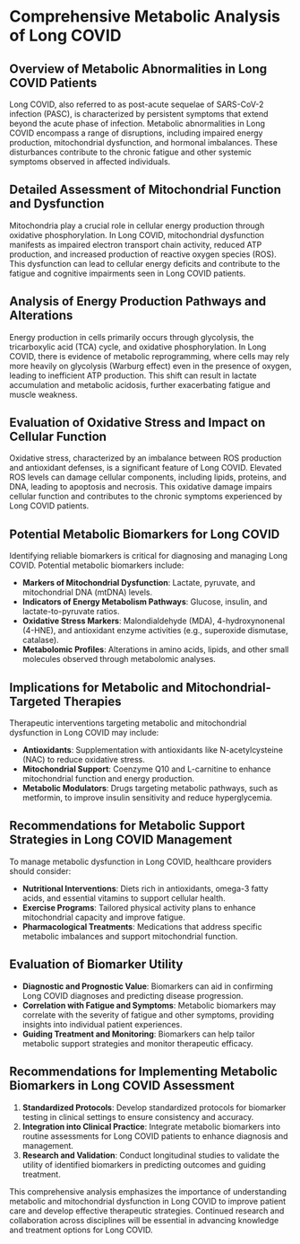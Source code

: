 # Comprehensive Metabolic Analysis of Long COVID

## Overview of Metabolic Abnormalities in Long COVID Patients
Long COVID, also referred to as post-acute sequelae of SARS-CoV-2 infection (PASC), is characterized by persistent symptoms that extend beyond the acute phase of infection. Metabolic abnormalities in Long COVID encompass a range of disruptions, including impaired energy production, mitochondrial dysfunction, and hormonal imbalances. These disturbances contribute to the chronic fatigue and other systemic symptoms observed in affected individuals.

## Detailed Assessment of Mitochondrial Function and Dysfunction
Mitochondria play a crucial role in cellular energy production through oxidative phosphorylation. In Long COVID, mitochondrial dysfunction manifests as impaired electron transport chain activity, reduced ATP production, and increased production of reactive oxygen species (ROS). This dysfunction can lead to cellular energy deficits and contribute to the fatigue and cognitive impairments seen in Long COVID patients.

## Analysis of Energy Production Pathways and Alterations
Energy production in cells primarily occurs through glycolysis, the tricarboxylic acid (TCA) cycle, and oxidative phosphorylation. In Long COVID, there is evidence of metabolic reprogramming, where cells may rely more heavily on glycolysis (Warburg effect) even in the presence of oxygen, leading to inefficient ATP production. This shift can result in lactate accumulation and metabolic acidosis, further exacerbating fatigue and muscle weakness.

## Evaluation of Oxidative Stress and Impact on Cellular Function
Oxidative stress, characterized by an imbalance between ROS production and antioxidant defenses, is a significant feature of Long COVID. Elevated ROS levels can damage cellular components, including lipids, proteins, and DNA, leading to apoptosis and necrosis. This oxidative damage impairs cellular function and contributes to the chronic symptoms experienced by Long COVID patients.

## Potential Metabolic Biomarkers for Long COVID
Identifying reliable biomarkers is critical for diagnosing and managing Long COVID. Potential metabolic biomarkers include:
- **Markers of Mitochondrial Dysfunction**: Lactate, pyruvate, and mitochondrial DNA (mtDNA) levels.
- **Indicators of Energy Metabolism Pathways**: Glucose, insulin, and lactate-to-pyruvate ratios.
- **Oxidative Stress Markers**: Malondialdehyde (MDA), 4-hydroxynonenal (4-HNE), and antioxidant enzyme activities (e.g., superoxide dismutase, catalase).
- **Metabolomic Profiles**: Alterations in amino acids, lipids, and other small molecules observed through metabolomic analyses.

## Implications for Metabolic and Mitochondrial-Targeted Therapies
Therapeutic interventions targeting metabolic and mitochondrial dysfunction in Long COVID may include:
- **Antioxidants**: Supplementation with antioxidants like N-acetylcysteine (NAC) to reduce oxidative stress.
- **Mitochondrial Support**: Coenzyme Q10 and L-carnitine to enhance mitochondrial function and energy production.
- **Metabolic Modulators**: Drugs targeting metabolic pathways, such as metformin, to improve insulin sensitivity and reduce hyperglycemia.

## Recommendations for Metabolic Support Strategies in Long COVID Management
To manage metabolic dysfunction in Long COVID, healthcare providers should consider:
- **Nutritional Interventions**: Diets rich in antioxidants, omega-3 fatty acids, and essential vitamins to support cellular health.
- **Exercise Programs**: Tailored physical activity plans to enhance mitochondrial capacity and improve fatigue.
- **Pharmacological Treatments**: Medications that address specific metabolic imbalances and support mitochondrial function.

## Evaluation of Biomarker Utility
- **Diagnostic and Prognostic Value**: Biomarkers can aid in confirming Long COVID diagnoses and predicting disease progression.
- **Correlation with Fatigue and Symptoms**: Metabolic biomarkers may correlate with the severity of fatigue and other symptoms, providing insights into individual patient experiences.
- **Guiding Treatment and Monitoring**: Biomarkers can help tailor metabolic support strategies and monitor therapeutic efficacy.

## Recommendations for Implementing Metabolic Biomarkers in Long COVID Assessment
1. **Standardized Protocols**: Develop standardized protocols for biomarker testing in clinical settings to ensure consistency and accuracy.
2. **Integration into Clinical Practice**: Integrate metabolic biomarkers into routine assessments for Long COVID patients to enhance diagnosis and management.
3. **Research and Validation**: Conduct longitudinal studies to validate the utility of identified biomarkers in predicting outcomes and guiding treatment.

This comprehensive analysis emphasizes the importance of understanding metabolic and mitochondrial dysfunction in Long COVID to improve patient care and develop effective therapeutic strategies. Continued research and collaboration across disciplines will be essential in advancing knowledge and treatment options for Long COVID.